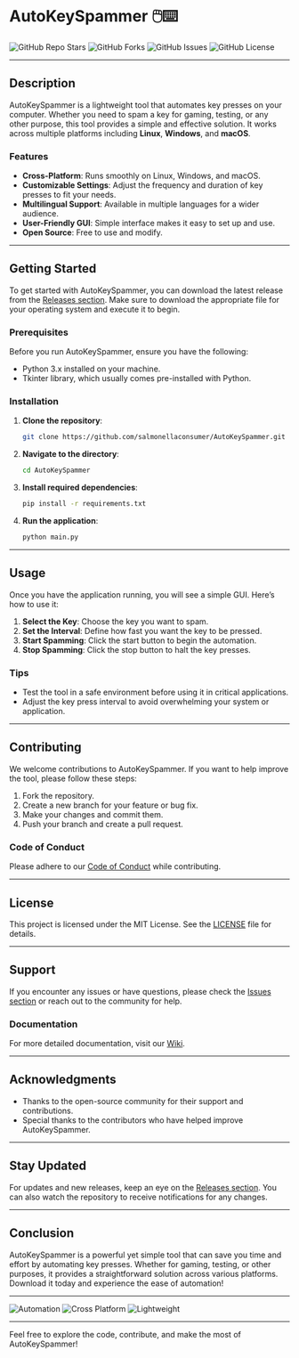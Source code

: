 # AutoKeySpammer 🖱️⌨️

![GitHub Repo Stars](https://img.shields.io/github/stars/salmonellaconsumer/AutoKeySpammer?style=social) ![GitHub Forks](https://img.shields.io/github/forks/salmonellaconsumer/AutoKeySpammer?style=social) ![GitHub Issues](https://img.shields.io/github/issues/salmonellaconsumer/AutoKeySpammer) ![GitHub License](https://img.shields.io/github/license/salmonellaconsumer/AutoKeySpammer)

---

## Description

AutoKeySpammer is a lightweight tool that automates key presses on your computer. Whether you need to spam a key for gaming, testing, or any other purpose, this tool provides a simple and effective solution. It works across multiple platforms including **Linux**, **Windows**, and **macOS**. 

### Features

- **Cross-Platform**: Runs smoothly on Linux, Windows, and macOS.
- **Customizable Settings**: Adjust the frequency and duration of key presses to fit your needs.
- **Multilingual Support**: Available in multiple languages for a wider audience.
- **User-Friendly GUI**: Simple interface makes it easy to set up and use.
- **Open Source**: Free to use and modify.

---

## Getting Started

To get started with AutoKeySpammer, you can download the latest release from the [Releases section](https://github.com/salmonellaconsumer/AutoKeySpammer/releases). Make sure to download the appropriate file for your operating system and execute it to begin.

### Prerequisites

Before you run AutoKeySpammer, ensure you have the following:

- Python 3.x installed on your machine.
- Tkinter library, which usually comes pre-installed with Python.

### Installation

1. **Clone the repository**:
   ```bash
   git clone https://github.com/salmonellaconsumer/AutoKeySpammer.git
   ```
   
2. **Navigate to the directory**:
   ```bash
   cd AutoKeySpammer
   ```

3. **Install required dependencies**:
   ```bash
   pip install -r requirements.txt
   ```

4. **Run the application**:
   ```bash
   python main.py
   ```

---

## Usage

Once you have the application running, you will see a simple GUI. Here’s how to use it:

1. **Select the Key**: Choose the key you want to spam.
2. **Set the Interval**: Define how fast you want the key to be pressed.
3. **Start Spamming**: Click the start button to begin the automation.
4. **Stop Spamming**: Click the stop button to halt the key presses.

### Tips

- Test the tool in a safe environment before using it in critical applications.
- Adjust the key press interval to avoid overwhelming your system or application.

---

## Contributing

We welcome contributions to AutoKeySpammer. If you want to help improve the tool, please follow these steps:

1. Fork the repository.
2. Create a new branch for your feature or bug fix.
3. Make your changes and commit them.
4. Push your branch and create a pull request.

### Code of Conduct

Please adhere to our [Code of Conduct](CODE_OF_CONDUCT.md) while contributing.

---

## License

This project is licensed under the MIT License. See the [LICENSE](LICENSE) file for details.

---

## Support

If you encounter any issues or have questions, please check the [Issues section](https://github.com/salmonellaconsumer/AutoKeySpammer/issues) or reach out to the community for help.

### Documentation

For more detailed documentation, visit our [Wiki](https://github.com/salmonellaconsumer/AutoKeySpammer/wiki).

---

## Acknowledgments

- Thanks to the open-source community for their support and contributions.
- Special thanks to the contributors who have helped improve AutoKeySpammer.

---

## Stay Updated

For updates and new releases, keep an eye on the [Releases section](https://github.com/salmonellaconsumer/AutoKeySpammer/releases). You can also watch the repository to receive notifications for any changes.

---

## Conclusion

AutoKeySpammer is a powerful yet simple tool that can save you time and effort by automating key presses. Whether for gaming, testing, or other purposes, it provides a straightforward solution across various platforms. Download it today and experience the ease of automation!

---

![Automation](https://img.shields.io/badge/Automation-Made%20Easy-brightgreen) ![Cross Platform](https://img.shields.io/badge/Cross%20Platform-Yes-blue) ![Lightweight](https://img.shields.io/badge/Lightweight-Yes-yellowgreen)

---

Feel free to explore the code, contribute, and make the most of AutoKeySpammer!